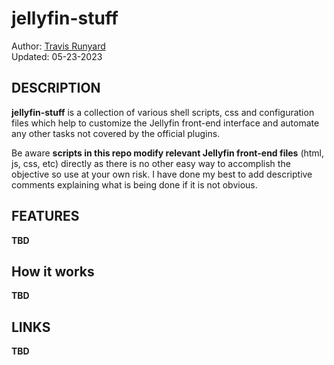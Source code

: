 # jellyfin-stuff

Author: [Travis Runyard](travisrunyard@gmail.com)<br>
Updated: 05-23-2023


## DESCRIPTION

**jellyfin-stuff** is a collection of various shell scripts, css and configuration files which help to customize the Jellyfin front-end interface and automate any other tasks not covered by the official plugins.


Be aware **scripts in this repo modify relevant Jellyfin front-end files** (html, js, css, etc) directly as there is no other easy way to accomplish the objective so use at your own risk. I have done my best to add descriptive comments explaining what is being done if it is not obvious.


## FEATURES

**TBD**


## How it works

**TBD**


## LINKS

**TBD**

